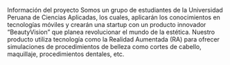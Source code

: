Información del proyecto
Somos un grupo de estudiantes de la Universidad Peruana de Ciencias Aplicadas, los cuales, aplicarán los conocimientos en tecnologías móviles y crearán una startup con un producto innovador “BeautyVision” que planea revolucionar el mundo de la estética. Nuestro producto utiliza tecnología como la Realidad Aumentada (RA) para ofrecer simulaciones de procedimientos de belleza como cortes de cabello, maquillaje, procedimientos dentales, etc.
